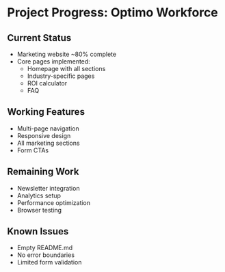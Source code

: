 # Project Progress: Optimo Workforce

## Current Status
- Marketing website ~80% complete
- Core pages implemented:
  - Homepage with all sections
  - Industry-specific pages
  - ROI calculator
  - FAQ

## Working Features
- Multi-page navigation
- Responsive design
- All marketing sections
- Form CTAs

## Remaining Work
- Newsletter integration
- Analytics setup
- Performance optimization
- Browser testing

## Known Issues
- Empty README.md
- No error boundaries
- Limited form validation
